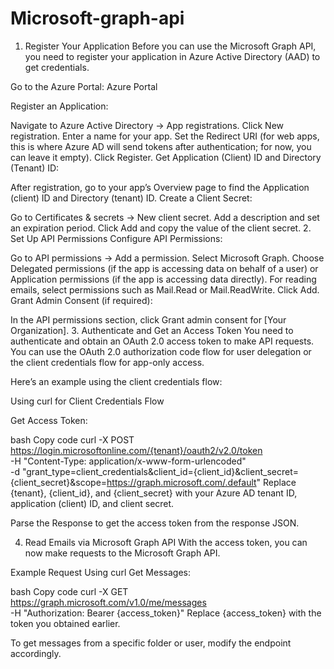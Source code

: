 # Microsoft-graph-api
1. Register Your Application
Before you can use the Microsoft Graph API, you need to register your application in Azure Active Directory (AAD) to get credentials.

Go to the Azure Portal: Azure Portal

Register an Application:

Navigate to Azure Active Directory -> App registrations.
Click New registration.
Enter a name for your app.
Set the Redirect URI (for web apps, this is where Azure AD will send tokens after authentication; for now, you can leave it empty).
Click Register.
Get Application (Client) ID and Directory (Tenant) ID:

After registration, go to your app’s Overview page to find the Application (client) ID and Directory (tenant) ID.
Create a Client Secret:

Go to Certificates & secrets -> New client secret.
Add a description and set an expiration period.
Click Add and copy the value of the client secret.
2. Set Up API Permissions
Configure API Permissions:

Go to API permissions -> Add a permission.
Select Microsoft Graph.
Choose Delegated permissions (if the app is accessing data on behalf of a user) or Application permissions (if the app is accessing data directly).
For reading emails, select permissions such as Mail.Read or Mail.ReadWrite.
Click Add.
Grant Admin Consent (if required):

In the API permissions section, click Grant admin consent for [Your Organization].
3. Authenticate and Get an Access Token
You need to authenticate and obtain an OAuth 2.0 access token to make API requests. You can use the OAuth 2.0 authorization code flow for user delegation or the client credentials flow for app-only access.

Here’s an example using the client credentials flow:

Using curl for Client Credentials Flow


Get Access Token:

bash
Copy code
curl -X POST https://login.microsoftonline.com/{tenant}/oauth2/v2.0/token \
  -H "Content-Type: application/x-www-form-urlencoded" \
  -d "grant_type=client_credentials&client_id={client_id}&client_secret={client_secret}&scope=https://graph.microsoft.com/.default"
Replace {tenant}, {client_id}, and {client_secret} with your Azure AD tenant ID, application (client) ID, and client secret.

Parse the Response to get the access token from the response JSON.

4. Read Emails via Microsoft Graph API
With the access token, you can now make requests to the Microsoft Graph API.

Example Request Using curl
Get Messages:

bash
Copy code
curl -X GET https://graph.microsoft.com/v1.0/me/messages \
  -H "Authorization: Bearer {access_token}"
Replace {access_token} with the token you obtained earlier.

To get messages from a specific folder or user, modify the endpoint accordingly.
